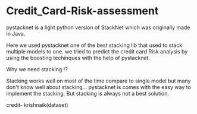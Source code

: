 # Credit_Card-Risk-assessment

pystacknet is a light python version of StackNet which was originally made in Java.

Here we used pystacknet one of the best stacking lib that used to stack multiple models to one. we tried to predict the credit card Risk analysis by using the boosting techinques with the help of pystacknet.

Why we need stacking !?

   Stacking works well on most of the time compare to single model but many don't know well about stacking... pystacknet is comes with the easy way to implement the stacking. But stacking is always not a best solution.
   
   
   
   
credit- krishnaik(dataset)
